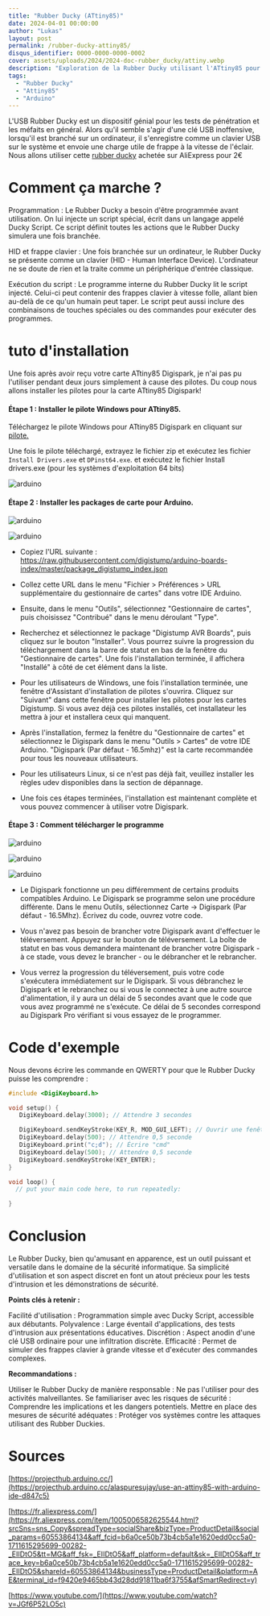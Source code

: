 ```yaml
---
title: "Rubber Ducky (ATtiny85)"
date: 2024-04-01 00:00:00
author: "Lukas"
layout: post
permalink: /rubber-ducky-attiny85/
disqus_identifier: 0000-0000-0000-0002
cover: assets/uploads/2024/2024-doc-rubber_ducky/attiny.webp
description: "Exploration de la Rubber Ducky utilisant l'ATtiny85 pour des projets Arduino."
tags:
  - "Rubber Ducky"
  - "Attiny85"
  - "Arduino"
---
```


L'USB Rubber Ducky est un dispositif génial pour les tests de pénétration et les méfaits en général. Alors qu'il semble s'agir d'une clé USB inoffensive, lorsqu'il est branché sur un ordinateur, il s'enregistre comme un clavier USB sur le système et envoie une charge utile de frappe à la vitesse de l'éclair. Nous allons utiliser cette [rubber ducky](https://fr.aliexpress.com/item/1005006582625544.html?srcSns=sns_Copy&spreadType=socialShare&bizType=ProductDetail&social_params=60553864134&aff_fcid=b6a0ce50b73b4cb5a1e1620edd0cc5a0-1711615295699-00282-_EIIDtO5&tt=MG&aff_fsk=_EIIDtO5&aff_platform=default&sk=_EIIDtO5&aff_trace_key=b6a0ce50b73b4cb5a1e1620edd0cc5a0-1711615295699-00282-_EIIDtO5&shareId=60553864134&businessType=ProductDetail&platform=AE&terminal_id=f9420e9465bb43d28dd91811ba6f3755&afSmartRedirect=y) achetée sur AliExpress pour 2€ 


<!--more-->

# Comment ça marche ?

Programmation : Le Rubber Ducky a besoin d'être programmée avant utilisation. On lui injecte un script spécial, écrit dans un langage appelé Ducky Script. Ce script définit toutes les actions que le Rubber Ducky simulera une fois branchée.

HID et frappe clavier : Une fois branchée sur un ordinateur, le Rubber Ducky se présente comme un clavier (HID - Human Interface Device). L'ordinateur ne se doute de rien et la traite comme un périphérique d'entrée classique.

Exécution du script : Le programme interne du Rubber Ducky lit le script injecté. Celui-ci peut contenir des frappes clavier à vitesse folle, allant bien au-delà de ce qu'un humain peut taper. Le script peut aussi inclure des combinaisons de touches spéciales ou des commandes pour exécuter des programmes.


# tuto d'installation

Une fois après avoir reçu votre carte ATtiny85 Digispark, je n'ai pas pu l'utiliser pendant deux jours simplement à cause des pilotes.
Du coup nous allons installer les pilotes pour la carte ATtiny85 Digispark!

#### Étape 1 : Installer le pilote Windows pour ATtiny85.

Téléchargez le pilote Windows pour ATtiny85 Digispark en cliquant sur [pilote.](https://github.com/digistump/DigistumpArduino/releases/download/1.6.7/Digistump.Drivers.zip)

Une fois le pilote téléchargé, extrayez le fichier zip et exécutez les fichier `Install Drivers.exe` et `DPinst64.exe`.
et exécutez le fichier 
Install drivers.exe (pour les systèmes d'exploitation 64 bits) 

![arduino](../assets/uploads/2024/2024-doc-rubber_ducky/a.png)

#### Étape 2 : Installer les packages de carte pour Arduino.

![arduino](../assets/uploads/2024/2024-doc-rubber_ducky/b.png)

![arduino](../assets/uploads/2024/2024-doc-rubber_ducky/c.png)

* Copiez l'URL suivante : https://raw.githubusercontent.com/digistump/arduino-boards-index/master/package_digistump_index.json

* Collez cette URL dans le menu "Fichier > Préférences > URL supplémentaire du gestionnaire de cartes" dans votre IDE Arduino.

* Ensuite, dans le menu "Outils", sélectionnez "Gestionnaire de cartes", puis choisissez "Contribué" dans le menu déroulant "Type".

* Recherchez et sélectionnez le package "Digistump AVR Boards", puis cliquez sur le bouton "Installer". Vous pourrez suivre la progression du téléchargement dans la barre de statut en bas de la fenêtre du "Gestionnaire de cartes". Une fois l'installation terminée, il affichera "Installé" à côté de cet élément dans la liste.

* Pour les utilisateurs de Windows, une fois l'installation terminée, une fenêtre d'Assistant d'installation de pilotes s'ouvrira. Cliquez sur "Suivant" dans cette fenêtre pour installer les pilotes pour les cartes Digistump. Si vous avez déjà ces pilotes installés, cet installateur les mettra à jour et installera ceux qui manquent.

* Après l'installation, fermez la fenêtre du "Gestionnaire de cartes" et sélectionnez le Digispark dans le menu "Outils > Cartes" de votre IDE Arduino. "Digispark (Par défaut - 16.5mhz)" est la carte recommandée pour tous les nouveaux utilisateurs.

* Pour les utilisateurs Linux, si ce n'est pas déjà fait, veuillez installer les règles udev disponibles dans la section de dépannage.

* Une fois ces étapes terminées, l'installation est maintenant complète et vous pouvez commencer à utiliser votre Digispark.

#### Étape 3 : Comment télécharger le programme

![arduino](../assets/uploads/2024/2024-doc-rubber_ducky/d.png)

![arduino](../assets/uploads/2024/2024-doc-rubber_ducky/e.png)

![arduino](../assets/uploads/2024/2024-doc-rubber_ducky/f.png)


* Le Digispark fonctionne un peu différemment de certains produits compatibles Arduino. Le Digispark se programme selon une procédure différente.
Dans le menu Outils, sélectionnez Carte → Digispark (Par défaut - 16.5Mhz).
Écrivez du code, ouvrez votre code.

* Vous n'avez pas besoin de brancher votre Digispark avant d'effectuer le téléversement. Appuyez sur le bouton de téléversement.
La boîte de statut en bas vous demandera maintenant de brancher votre Digispark - à ce stade, vous devez le brancher - ou le débrancher et le rebrancher.

* Vous verrez la progression du téléversement, puis votre code s'exécutera immédiatement sur le Digispark. Si vous débranchez le Digispark et le rebranchez ou si vous le connectez à une autre source d'alimentation, il y aura un délai de 5 secondes avant que le code que vous avez programmé ne s'exécute. Ce délai de 5 secondes correspond au Digispark Pro vérifiant si vous essayez de le programmer.

# Code d'exemple

Nous devons écrire les commande en QWERTY pour que le Rubber Ducky puisse les comprendre : 

```cpp
#include <DigiKeyboard.h>

void setup() {
   DigiKeyboard.delay(3000); // Attendre 3 secondes

   DigiKeyboard.sendKeyStroke(KEY_R, MOD_GUI_LEFT); // Ouvrir une fenêtre d'exécution Windows
   DigiKeyboard.delay(500); // Attendre 0,5 seconde
   DigiKeyboard.print("c;d"); // Écrire "cmd"
   DigiKeyboard.delay(500); // Attendre 0,5 seconde
   DigiKeyboard.sendKeyStroke(KEY_ENTER);
}

void loop() {
  // put your main code here, to run repeatedly:

}
```

# Conclusion

Le Rubber Ducky, bien qu'amusant en apparence, est un outil puissant et versatile dans le domaine de la sécurité informatique. Sa simplicité d'utilisation et son aspect discret en font un atout précieux pour les tests d'intrusion et les démonstrations de sécurité.

**Points clés à retenir :**

Facilité d'utilisation : Programmation simple avec Ducky Script, accessible aux débutants.
Polyvalence : Large éventail d'applications, des tests d'intrusion aux présentations éducatives.
Discrétion : Aspect anodin d'une clé USB ordinaire pour une infiltration discrète.
Efficacité : Permet de simuler des frappes clavier à grande vitesse et d'exécuter des commandes complexes.

**Recommandations :**

Utiliser le Rubber Ducky de manière responsable : Ne pas l'utiliser pour des activités malveillantes.
Se familiariser avec les risques de sécurité : Comprendre les implications et les dangers potentiels.
Mettre en place des mesures de sécurité adéquates : Protéger vos systèmes contre les attaques utilisant des Rubber Duckies.

# Sources

[https://projecthub.arduino.cc/](https://projecthub.arduino.cc/alaspuresujay/use-an-attiny85-with-arduino-ide-d847c5)

[https://fr.aliexpress.com/](https://fr.aliexpress.com/item/1005006582625544.html?srcSns=sns_Copy&spreadType=socialShare&bizType=ProductDetail&social_params=60553864134&aff_fcid=b6a0ce50b73b4cb5a1e1620edd0cc5a0-1711615295699-00282-_EIIDtO5&tt=MG&aff_fsk=_EIIDtO5&aff_platform=default&sk=_EIIDtO5&aff_trace_key=b6a0ce50b73b4cb5a1e1620edd0cc5a0-1711615295699-00282-_EIIDtO5&shareId=60553864134&businessType=ProductDetail&platform=AE&terminal_id=f9420e9465bb43d28dd91811ba6f3755&afSmartRedirect=y)

[https://www.youtube.com/](https://www.youtube.com/watch?v=JGf6P52LO5c)